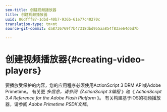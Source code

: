 ```yaml
---
seo-title: 创建视频播放器
title: 创建视频播放器
uuid: 86dfff87-1dbd-40b7-936b-61e77c40270c
translation-type: tm+mt
source-git-commit: da8736769f7b47318dbd955aa854f83ae64d6d7b

---
```



# 创建视频播放器{#creating-video-players}

要播放受保护的内容，您的应用程序必须使用ActionScript 3 DRM API或Adobe Primetime。 有关更 *多信息，请参阅《ActionScript 3编程* 》和《 *ActionScript 3.4 Reference for the Adobe Flash Platform* 》。 有关构建基于iOS的视频播放器，请参阅 *Adobe Primetime PSDK文档*。
